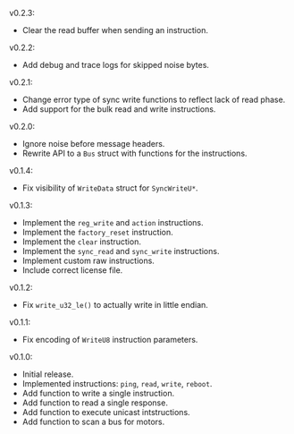 v0.2.3:
  * Clear the read buffer when sending an instruction.

v0.2.2:
  * Add debug and trace logs for skipped noise bytes.

v0.2.1:
  * Change error type of sync write functions to reflect lack of read phase.
  * Add support for the bulk read and write instructions.

v0.2.0:
  * Ignore noise before message headers.
  * Rewrite API to a `Bus` struct with functions for the instructions.

v0.1.4:
  * Fix visibility of `WriteData` struct for `SyncWriteU*`.

v0.1.3:
  * Implement the `reg_write` and `action` instructions.
  * Implement the `factory_reset` instruction.
  * Implement the `clear` instruction.
  * Implement the `sync_read` and `sync_write` instructions.
  * Implement custom raw instructions.
  * Include correct license file.

v0.1.2:
  * Fix `write_u32_le()` to actually write in little endian.

v0.1.1:
  * Fix encoding of `WriteU8` instruction parameters.

v0.1.0:
  * Initial release.
  * Implemented instructions: `ping`, `read`, `write`, `reboot`.
  * Add function to write a single instruction.
  * Add function to read a single response.
  * Add function to execute unicast intstructions.
  * Add function to scan a bus for motors.
